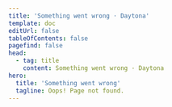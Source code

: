```yaml
---
title: 'Something went wrong · Daytona'
template: doc
editUrl: false
tableOfContents: false
pagefind: false
head:
  - tag: title
    content: Something went wrong · Daytona
hero:
  title: 'Something went wrong'
  tagline: Oops! Page not found.
---
```

